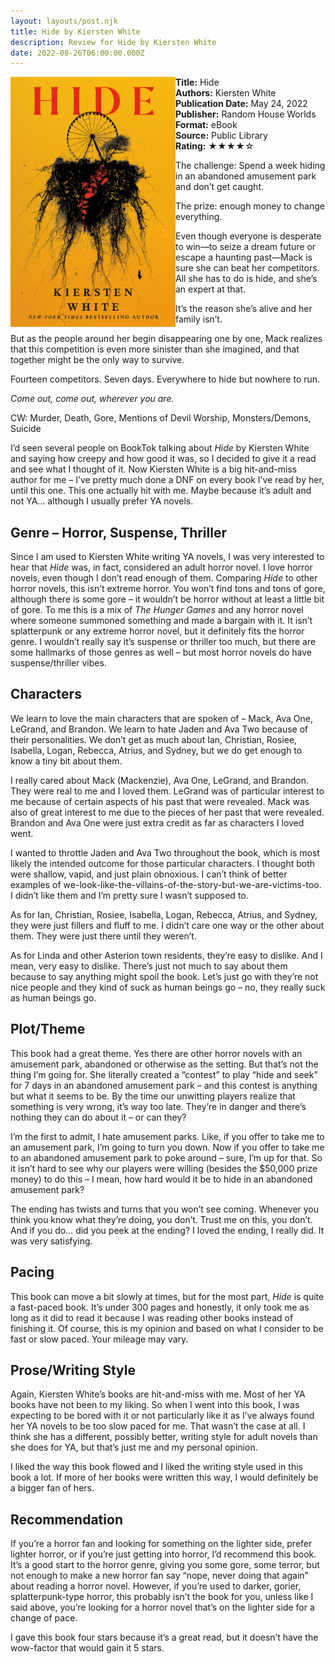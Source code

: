 ```yaml
---
layout: layouts/post.njk
title: Hide by Kiersten White
description: Review for Hide by Kiersten White
date: 2022-08-26T06:00:00.000Z
---
```

<section class="review__info">

<img loading="lazy" class="movie__poster" src="/static/images/book/hide.webp" alt="Book Cover for Hide by Kiersten White" width="264" height="400" align="left">

<b>Title:</b> Hide\
<b>Authors:</b> Kiersten White\
<b>Publication Date:</b> May 24, 2022\
<b>Publisher:</b> Random House Worlds\
<b>Format:</b> eBook\
<b>Source:</b> Public Library\
<b>Rating:</b> &#9733;&#9733;&#9733;&#9733;&#9734;

<p class="review__description">The challenge: Spend a week hiding in an abandoned amusement park and don’t get caught.</p>

<p>The prize: enough money to change everything.</p>

<p>Even though everyone is desperate to win—to seize a dream future or escape a haunting past—Mack is sure she can beat her competitors. All she has to do is hide, and she’s an expert at that.</p>

<p>It’s the reason she’s alive and her family isn’t.</p>

<p>But as the people around her begin disappearing one by one, Mack realizes that this competition is even more sinister than she imagined, and that together might be the only way to survive.</p>

<p>Fourteen competitors. Seven days. Everywhere to hide but nowhere to run.</p>

<p><i>Come out, come out, wherever you are.</i></p>

</section>

CW: Murder, Death, Gore, Mentions of Devil Worship, Monsters/Demons, Suicide

I’d seen several people on BookTok talking about *Hide* by Kiersten White and saying how creepy and how good it was, so I decided to give it a read and see what I thought of it. Now Kiersten White is a big hit-and-miss author for me – I’ve pretty much done a DNF on every book I’ve read by her, until this one. This one actually hit with me. Maybe because it’s adult and not YA… although I usually prefer YA novels.

## Genre – Horror, Suspense, Thriller

Since I am used to Kiersten White writing YA novels, I was very interested to hear that *Hide* was, in fact, considered an adult horror novel. I love horror novels, even though I don’t read enough of them. Comparing *Hide* to other horror novels, this isn’t extreme horror. You won’t find tons and tons of gore, although there is some gore – it wouldn’t be horror without at least a little bit of gore. To me this is a mix of *The Hunger Games* and any horror novel where someone summoned something and made a bargain with it. It isn’t splatterpunk or any extreme horror novel, but it definitely fits the horror genre. I wouldn’t really say it’s suspense or thriller too much, but there are some hallmarks of those genres as well – but most horror novels do have suspense/thriller vibes.

## Characters

We learn to love the main characters that are spoken of – Mack, Ava One, LeGrand, and Brandon. We learn to hate Jaden and Ava Two because of their personalities. We don’t get as much about Ian, Christian, Rosiee, Isabella, Logan, Rebecca, Atrius, and Sydney, but we do get enough to know a tiny bit about them.

I really cared about Mack (Mackenzie), Ava One, LeGrand, and Brandon. They were real to me and I loved them. LeGrand was of particular interest to me because of certain aspects of his past that were revealed. Mack was also of great interest to me due to the pieces of her past that were revealed. Brandon and Ava One were just extra credit as far as characters I loved went.

I wanted to throttle Jaden and Ava Two throughout the book, which is most likely the intended outcome for those particular characters. I thought both were shallow, vapid, and just plain obnoxious. I can’t think of better examples of we-look-like-the-villains-of-the-story-but-we-are-victims-too. I didn’t like them and I’m pretty sure I wasn’t supposed to.

As for Ian, Christian, Rosiee, Isabella, Logan, Rebecca, Atrius, and Sydney, they were just fillers and fluff to me. I didn’t care one way or the other about them. They were just there until they weren’t.

As for Linda and other Asterion town residents, they’re easy to dislike. And I mean, very easy to dislike. There’s just not much to say about them because to say anything might spoil the book. Let’s just go with they’re not nice people and they kind of suck as human beings go – no, they really suck as human beings go.

## Plot/Theme

This book had a great theme. Yes there are other horror novels with an amusement park, abandoned or otherwise as the setting. But that’s not the thing I’m going for. She literally created a “contest” to play “hide and seek” for 7 days in an abandoned amusement park – and this contest is anything but what it seems to be. By the time our unwitting players realize that something is very wrong, it’s way too late. They’re in danger and there’s nothing they can do about it – or can they?

I’m the first to admit, I hate amusement parks. Like, if you offer to take me to an amusement park, I’m going to turn you down. Now if you offer to take me to an abandoned amusement park to poke around – sure, I’m up for that. So it isn’t hard to see why our players were willing (besides the $50,000 prize money) to do this – I mean, how hard would it be to hide in an abandoned amusement park?

The ending has twists and turns that you won’t see coming. Whenever you think you know what they’re doing, you don’t. Trust me on this, you don’t. And if you do… did you peek at the ending? I loved the ending, I really did. It was very satisfying.

## Pacing

This book can move a bit slowly at times, but for the most part, *Hide* is quite a fast-paced book. It’s under 300 pages and honestly, it only took me as long as it did to read it because I was reading other books instead of finishing it. Of course, this is my opinion and based on what I consider to be fast or slow paced. Your mileage may vary.

## Prose/Writing Style

Again, Kiersten White’s books are hit-and-miss with me. Most of her YA books have not been to my liking. So when I went into this book, I was expecting to be bored with it or not particularly like it as I’ve always found her YA novels to be too slow paced for me. That wasn’t the case at all. I think she has a different, possibly better, writing style for adult novels than she does for YA, but that’s just me and my personal opinion.

I liked the way this book flowed and I liked the writing style used in this book a lot. If more of her books were written this way, I would definitely be a bigger fan of hers.

## Recommendation

If you’re a horror fan and looking for something on the lighter side, prefer lighter horror, or if you’re just getting into horror, I’d recommend this book. It’s a good start to the horror genre, giving you some gore, some terror, but not enough to make a new horror fan say “nope, never doing that again” about reading a horror novel. However, if you’re used to darker, gorier, splatterpunk-type horror, this probably isn’t the book for you, unless like I said above, you’re looking for a horror novel that’s on the lighter side for a change of pace.

I gave this book four stars because it’s a great read, but it doesn’t have the wow-factor that would gain it 5 stars.